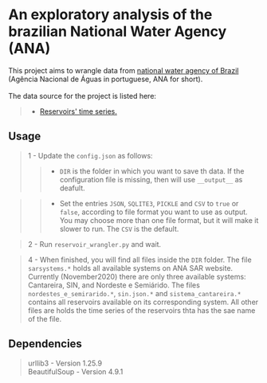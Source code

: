 # An exploratory analysis of the brazilian National Water Agency (ANA)

This project aims to wrangle data from [national water agency of Brazil](https://www.ana.gov.br/) (Agência Nacional de Águas in portuguese, ANA for short).<br>
<br>
The data source for the project is listed here:<br>

> * [Reservoirs' time series.](https://www.ana.gov.br/sar0/Home)<br>

## Usage

> 1 - Update the `config.json` as follows:
>> * `DIR` is the folder in which you want to save th data. If the configuration file is missing, then will use `__output__` as deafult.<br>

>> * Set the entries `JSON`, `SQLITE3`, `PICKLE` and `CSV` to `true` or `false`, according to file format you want to
use as output. You may choose more than one file format, but it will make it slower to run. The `CSV` is the default.<br>

> 2 - Run `reservoir_wrangler.py` and wait.

> 4 - When finished, you will find all files inside the `DIR` folder. The file `sarsystems.*` holds all available systems on ANA SAR website. Currently (November2020) there are only three available systems: Cantareira, SIN, and Nordeste e Semiárido. The files `nordestes_e_semirarido.*`, `sin.json.*` and `sistema_cantareira.*` contains all reservoirs
available on its corresponding system. All other files are holds the time series of the reservoirs thta has the sae name of the file.

## Dependencies

> urllib3 - Version 1.25.9<br>
> BeautifulSoup - Version 4.9.1